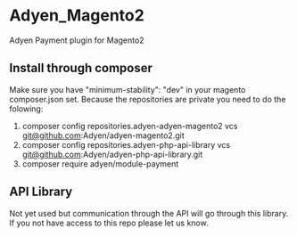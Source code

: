 # Adyen_Magento2
Adyen Payment plugin for Magento2


## Install through composer

Make sure you have "minimum-stability": "dev" in your magento composer.json set.
Because the repositories are private you need to do the folowing:

1. composer config repositories.adyen-adyen-magento2 vcs git@github.com:Adyen/adyen-magento2.git 
2. composer config repositories.adyen-php-api-library vcs git@github.com:Adyen/adyen-php-api-library.git
3. composer require adyen/module-payment

## API Library
Not yet used but communication through the API will go through this library. If you not have access to this repo please let us know.
